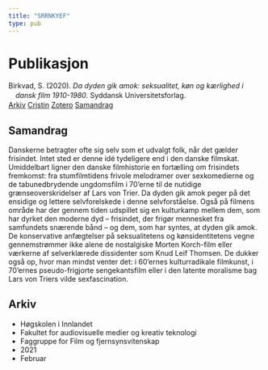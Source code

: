 ```yaml
---
title: "SRRNKYEF"
type: pub
---
```

<h1>Publikasjon</h1>
<article id="csl-bib-container-SRRNKYEF" class="csl-bib-container">
  <div class="csl-bib-body" style="line-height: 1.35; padding-left: 1em; text-indent:-1em;">
  <div class="csl-entry">Birkvad, S. (2020). <i>Da dyden gik amok: seksualitet, k&#xF8;n og k&#xE6;rlighed i dansk film 1910-1980</i>. Syddansk Universitetsforlag.</div>
</div>
  <div class="csl-bib-buttons">
    <a href="#taxonomy-article-SRRNKYEF" class="csl-bib-button">Arkiv</a>
    <a href="https://app.cristin.no/results/show.jsf?id=1885352" alt="Cristin URL" class="csl-bib-button">Cristin</a>
    <a href="http://zotero.org/groups/5402882/items/SRRNKYEF" alt="Zotero URL" class="csl-bib-button">Zotero</a>
    <a href="#abstract-article-SRRNKYEF" class="csl-bib-button">Samandrag</a>
  </div>
  <div id="csl-bib-meta-container-SRRNKYEF"></div>
</article>
<div id="csl-bib-meta-SRRNKYEF" class="csl-bib-meta">
  <article id="abstract-article-SRRNKYEF" class="abstract-article">
    <h1>Samandrag</h1>
    Danskerne betragter ofte sig selv som et udvalgt folk, når det gælder frisindet. Intet sted er denne idé tydeligere end i den danske filmskat. Umiddelbart ligner den danske filmhistorie en fortælling om frisindets fremkomst: fra stumfilmtidens frivole melodramer over sexkomedierne og de tabunedbrydende ungdomsfilm i 70’erne til de nutidige grænseoverskridelser af Lars von Trier. Da dyden gik amok peger på det ensidige og lettere selvforelskede i denne selvforståelse. Også på filmens område har der gennem tiden udspillet sig en kulturkamp mellem dem, som har dyrket den moderne dyd – frisindet, der frigør mennesket fra samfundets snærende bånd – og dem, som har syntes, at dyden gik amok. De konservative anfægtelser på seksualitetens og kønsidentitetens vegne gennemstrømmer ikke alene de nostalgiske Morten Korch-film eller værkerne af selverklærede dissidenter som Knud Leif Thomsen. De dukker også op, hvor man mindst venter det: i 60’ernes kulturradikale filmkunst, i 70’ernes pseudo-frigjorte sengekantsfilm eller i den latente moralisme bag Lars von Triers vilde sexfascination.
  </article>
  <article id="taxonomy-article-SRRNKYEF" class="taxonomy-article">
    <h1>Arkiv</h1>
    <ul>
      <li>Høgskolen i Innlandet</li>
      <li>Fakultet for audiovisuelle medier og kreativ teknologi</li>
      <li>Faggruppe for Film og fjernsynsvitenskap</li>
      <li>2021</li>
      <li>Februar</li>
    </ul>
  </article>
</div>
